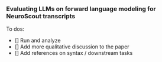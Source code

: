### Evaluating LLMs on forward language modeling for NeuroScout transcripts
To dos:
- [] Run and analyze
- [] Add more qualitative discussion to the paper 
- [] Add references on syntax / downstream tasks

